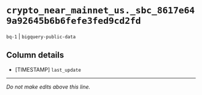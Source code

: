 # `crypto_near_mainnet_us._sbc_8617e649a92645b6b6fefe3fed9cd2fd`
`bq-1` | `bigquery-public-data`

## Column details
* [TIMESTAMP] `last_update`

-------------------------------------------------------------------------------
*Do not make edits above this line.*
